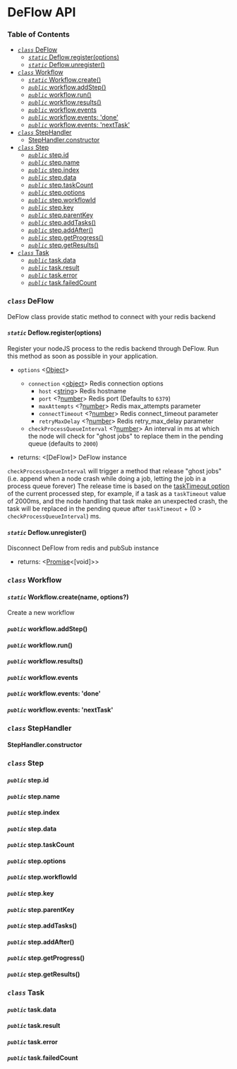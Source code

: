 # DeFlow API

### Table of Contents

<!-- toc -->

- [_`class`_ DeFlow](#_class_-deflow)
  * [_`static`_ Deflow.register(options)](#_static_-deflowregisteroptions)
  * [_`static`_ Deflow.unregister()](#_static_-deflowunregister)
- [_`class`_ Workflow](#_class_-workflow)
  * [_`static`_ Workflow.create()](#_static_-workflowcreate)
  * [_`public`_ workflow.addStep()](#_public_-workflowaddstep)
  * [_`public`_ workflow.run()](#_public_-workflowrun)
  * [_`public`_ workflow.results()](#_public_-workflowresults)
  * [_`public`_ workflow.events](#_public_-workflowevents)
  * [_`public`_ workflow.events: 'done'](#_public_-workflowevents-done)
  * [_`public`_ workflow.events: 'nextTask'](#_public_-workflowevents-nexttask)
- [_`class`_ StepHandler](#_class_-stephandler)
  * [StepHandler.constructor](#stephandlerconstructor)
- [_`class`_ Step](#_class_-step)
  * [_`public`_ step.id](#_public_-stepid)
  * [_`public`_ step.name](#_public_-stepname)
  * [_`public`_ step.index](#_public_-stepindex)
  * [_`public`_ step.data](#_public_-stepdata)
  * [_`public`_ step.taskCount](#_public_-steptaskcount)
  * [_`public`_ step.options](#_public_-stepoptions)
  * [_`public`_ step.workflowId](#_public_-stepworkflowid)
  * [_`public`_ step.key](#_public_-stepkey)
  * [_`public`_ step.parentKey](#_public_-stepparentkey)
  * [_`public`_ step.addTasks()](#_public_-stepaddtasks)
  * [_`public`_ step.addAfter()](#_public_-stepaddafter)
  * [_`public`_ step.getProgress()](#_public_-stepgetprogress)
  * [_`public`_ step.getResults()](#_public_-stepgetresults)
- [_`class`_ Task](#_class_-task)
  * [_`public`_ task.data](#_public_-taskdata)
  * [_`public`_ task.result](#_public_-taskresult)
  * [_`public`_ task.error](#_public_-taskerror)
  * [_`public`_ task.failedCount](#_public_-taskfailedcount)

<!-- tocstop -->

### _`class`_ DeFlow

DeFlow class provide static method to connect with your redis backend

#### _`static`_ Deflow.register(options) 

Register your nodeJS process to the redis backend through DeFlow.
Run this method as soon as possible in your application.

- `options` <[Object]>

  - `connection` <[object]> Redis connection options
    - `host` <[string]> Redis hostname
    - `port` <?[number]> Redis port (Defaults to `6379`)
    - `maxAttempts` <?[number]> Redis max_attempts parameter
    - `connectTimeout` <?[number]> Redis connect_timeout parameter
    - `retryMaxDelay` <?[number]> Redis retry_max_delay parameter
  - `checkProcessQueueInterval` <?[number]> An interval in ms at which the node will check for "ghost jobs" to replace them in the pending queue (defaults to `2000`)

- returns: <[DeFlow]> DeFlow instance

`checkProcessQueueInterval` will trigger a method that release "ghost jobs" (i.e. append when a node crash while doing a job, letting the job in a process queue forever)
The release time is based on the [taskTimeout option](#step.options) of the current processed step, for example, if a task as a `taskTimeout` value of 2000ms, and the node handling that task make an unexpected crash, the task will be replaced in the pending queue after `taskTimeout` + (0 > `checkProcessQueueInterval`) ms.

#### _`static`_ Deflow.unregister()

Disconnect DeFlow from redis and pubSub instance

- returns: <[Promise]<[void]>>

### _`class`_ Workflow

#### _`static`_ Workflow.create(name, options?)
Create a new workflow


#### _`public`_ workflow.addStep()

#### _`public`_ workflow.run()

#### _`public`_ workflow.results()

#### _`public`_ workflow.events

#### _`public`_ workflow.events: 'done'

#### _`public`_ workflow.events: 'nextTask'

### _`class`_ StepHandler

#### StepHandler.constructor

### _`class`_ Step

#### _`public`_ step.id

#### _`public`_ step.name

#### _`public`_ step.index

#### _`public`_ step.data

#### _`public`_ step.taskCount

#### _`public`_ step.options

#### _`public`_ step.workflowId

#### _`public`_ step.key

#### _`public`_ step.parentKey

#### _`public`_ step.addTasks()

#### _`public`_ step.addAfter()

#### _`public`_ step.getProgress()

#### _`public`_ step.getResults()

### _`class`_ Task

#### _`public`_ task.data

#### _`public`_ task.result

#### _`public`_ task.error

#### _`public`_ task.failedCount





[axnode]: #accessibilitysnapshotoptions 'AXNode'
[accessibility]: #class-accessibility 'Accessibility'
[array]: https://developer.mozilla.org/en-US/docs/Web/JavaScript/Reference/Global_Objects/Array 'Array'
[body]: #class-body 'Body'
[browsercontext]: #class-browsercontext 'BrowserContext'
[browserfetcher]: #class-browserfetcher 'BrowserFetcher'
[browser]: #class-browser 'Browser'
[buffer]: https://nodejs.org/api/buffer.html#buffer_class_buffer 'Buffer'
[cdpsession]: #class-cdpsession 'CDPSession'
[childprocess]: https://nodejs.org/api/child_process.html 'ChildProcess'
[connectiontransport]: ../src/WebSocketTransport.js 'ConnectionTransport'
[consolemessage]: #class-consolemessage 'ConsoleMessage'
[coverage]: #class-coverage 'Coverage'
[dialog]: #class-dialog 'Dialog'
[elementhandle]: #class-elementhandle 'ElementHandle'
[element]: https://developer.mozilla.org/en-US/docs/Web/API/element 'Element'
[error]: https://nodejs.org/api/errors.html#errors_class_error 'Error'
[executioncontext]: #class-executioncontext 'ExecutionContext'
[filechooser]: #class-filechooser 'FileChooser'
[frame]: #class-frame 'Frame'
[jshandle]: #class-jshandle 'JSHandle'
[keyboard]: #class-keyboard 'Keyboard'
[map]: https://developer.mozilla.org/en-US/docs/Web/JavaScript/Reference/Global_Objects/Map 'Map'
[mouse]: #class-mouse 'Mouse'
[object]: https://developer.mozilla.org/en-US/docs/Web/JavaScript/Reference/Global_Objects/Object 'Object'
[page]: #class-page 'Page'
[promise]: https://developer.mozilla.org/en-US/docs/Web/JavaScript/Reference/Global_Objects/Promise 'Promise'
[httprequest]: #class-httprequest 'HTTPRequest'
[httpresponse]: #class-httpresponse 'HTTPResponse'
[securitydetails]: #class-securitydetails 'SecurityDetails'
[serializable]: https://developer.mozilla.org/en-US/docs/Web/JavaScript/Reference/Global_Objects/JSON/stringify#Description 'Serializable'
[target]: #class-target 'Target'
[timeouterror]: #class-timeouterror 'TimeoutError'
[touchscreen]: #class-touchscreen 'Touchscreen'
[tracing]: #class-tracing 'Tracing'
[uievent.detail]: https://developer.mozilla.org/en-US/docs/Web/API/UIEvent/detail 'UIEvent.detail'
[uskeyboardlayout]: ../src/common/USKeyboardLayout.ts 'USKeyboardLayout'
[unixtime]: https://en.wikipedia.org/wiki/Unix_time 'Unix Time'
[webworker]: #class-webworker 'Worker'
[boolean]: https://developer.mozilla.org/en-US/docs/Web/JavaScript/Data_structures#Boolean_type 'Boolean'
[function]: https://developer.mozilla.org/en-US/docs/Web/JavaScript/Reference/Global_Objects/Function 'Function'
[iterator]: https://developer.mozilla.org/en-US/docs/Web/JavaScript/Reference/Iteration_protocols 'Iterator'
[number]: https://developer.mozilla.org/en-US/docs/Web/JavaScript/Data_structures#Number_type 'Number'
[origin]: https://developer.mozilla.org/en-US/docs/Glossary/Origin 'Origin'
[selector]: https://developer.mozilla.org/en-US/docs/Web/CSS/CSS_Selectors 'selector'
[stream.readable]: https://nodejs.org/api/stream.html#stream_class_stream_readable 'stream.Readable'
[string]: https://developer.mozilla.org/en-US/docs/Web/JavaScript/Data_structures#String_type 'String'
[symbol]: https://developer.mozilla.org/en-US/docs/Web/JavaScript/Data_structures#Symbol_type 'Symbol'
[xpath]: https://developer.mozilla.org/en-US/docs/Web/XPath 'xpath'
[customqueryhandler]: #interface-customqueryhandler 'CustomQueryHandler'
